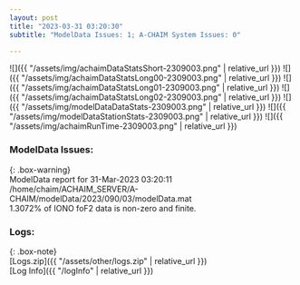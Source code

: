 ```yaml
---
layout: post
title: "2023-03-31 03:20:30"
subtitle: "ModelData Issues: 1; A-CHAIM System Issues: 0"

---
```


![]({{ "/assets/img/achaimDataStatsShort-2309003.png" | relative_url }})
![]({{ "/assets/img/achaimDataStatsLong00-2309003.png" | relative_url }})
![]({{ "/assets/img/achaimDataStatsLong01-2309003.png" | relative_url }})
![]({{ "/assets/img/achaimDataStatsLong02-2309003.png" | relative_url }})
![]({{ "/assets/img/modelDataDataStats-2309003.png" | relative_url }})
![]({{ "/assets/img/modelDataStationStats-2309003.png" | relative_url }})
![]({{ "/assets/img/achaimRunTime-2309003.png" | relative_url }})


### ModelData Issues:  
  
{: .box-warning}  
 ModelData report for 31-Mar-2023 03:20:11   
 /home/chaim/ACHAIM_SERVER/A-CHAIM/modelData/2023/090/03/modelData.mat   
 1.3072% of IONO foF2 data is non-zero and finite.   
  


### Logs:  
  
{: .box-note}  
[Logs.zip]({{ "/assets/other/logs.zip" | relative_url }})  
[Log Info]({{ "/logInfo" | relative_url }})  
